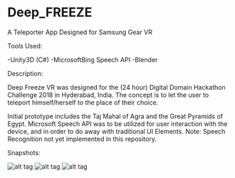 
# Deep_FREEZE

A Teleporter App Designed for Samsung Gear VR

Tools Used:

-Unity3D  (C#)
-MicrosoftBing Speech API
-Blender

Description:

Deep Freeze VR was designed for the (24 hour) Digital Domain Hackathon Challenge 2018 in Hyderabad, India. The concept is to let the user to teleport himself/herself to the place of their choice.

Initial prototype includes the Taj Mahal of Agra and the Great Pyramids of Egypt. Microsoft Speech API was to be utilized for user interaction with the device, and in order to do away with traditional UI Elements. 
Note: Speech Recognition not yet implemented in this repository.

Snapshots:

![alt tag](https://github.com/prayaan/Deep_FREEZE_/blob/master/egypt.PNG)
![alt tag](https://github.com/prayaan/Deep_FREEZE_/blob/master/taj%20mahal.PNG)
![alt tag](https://github.com/prayaan/Deep_FREEZE_/blob/master/teleporter.PNG)


